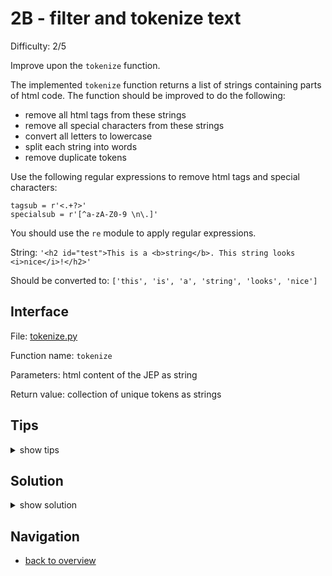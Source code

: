 # 2B - filter and tokenize text

Difficulty: 2/5

Improve upon the `tokenize` function.

The implemented `tokenize` function returns a list of strings containing parts of html code.
The function should be improved to do the following:
* remove all html tags from these strings
* remove all special characters from these strings
* convert all letters to lowercase
* split each string into words
* remove duplicate tokens

Use the following regular expressions to remove html tags and special characters:
```
tagsub = r'<.+?>'
specialsub = r'[^a-zA-Z0-9 \n\.]'
```

You should use the `re` module to apply regular expressions.

String: `'<h2 id="test">This is a <b>string</b>. This string looks <i>nice</i>!</h2>'`

Should be converted to: `['this', 'is', 'a', 'string', 'looks', 'nice']`

## Interface ##

File: [tokenize.py](workspace/tokenize.py)

Function name: `tokenize`

Parameters: html content of the JEP as string

Return value: collection of unique tokens as strings

## Tips ##

<details>
  <summary>show tips</summary>

* try to import `re` in your REPL, then inspect it with `dir()`
* `sub(match, replace, text)` will replace all matches for `match` in `text` with `replace`
* `text.split(char)` will split the string `text` by all appearances of `char`: 
  `'a,b,c'.split(',') == ['a', 'b', 'c']`
* lists can contain duplicates while sets cannot; a list converted to a set will have all duplicate entries removed
* You cannot concat two sets but you can use the union operator `|=` to add elements from one set to another:
    `a = {1,2,3}; a |= {1,2,4}; print(a)` will print `{1,2,3,4}`
</details>

## Solution ##

<details>
  <summary>show solution</summary>

```
from re import findall, sub

textmatch = r'<h2 id=.+?>.+?</h2>(.+?)<h2>'
finaltextmatch = r'<h2 id=.+?>.+?</h2>(.+?)</div>'
tagsub = r'<.+?>'
specialsub = r'[^a-zA-Z0-9 \n\.]'

def find_texts(content):
    return findall(textmatch, content) + findall(finaltextmatch, content)
    
def remove_tags(text):
    return sub(tagsub, ' ', text)
    
def remove_symbols(text):
    return sub(specialsub, ' ', text)

def split_tokens(text):
    return text.split(' ')

def tokenize(content):
    tokens = set()
    for text in find_texts(content):
        tokens |= set(split_tokens(remove_symbols(remove_tags(text)).lower()))
    return tokens
```
</details>

## Navigation ##
* [back to overview](0.md)
